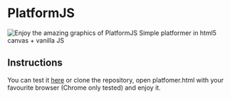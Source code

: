 PlatformJS
==========
![Enjoy the amazing graphics of PlatformJS](https://dl.dropbox.com/u/848361/platform-js/thumbnaill.png "Enjoy the amazing graphics of PlatformJS")
Simple platformer in html5 canvas + vanilla JS

Instructions
------------
You can test it [here](https://dl.dropbox.com/u/848361/platform-js/platformer.html) or clone the repository, open platfomer.html with your favourite browser (Chrome only tested) and enjoy it.